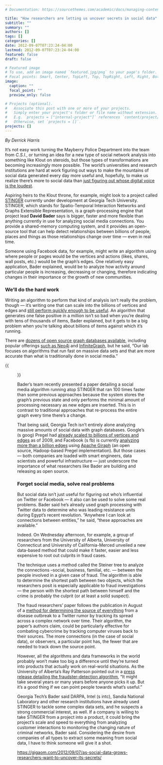 ```yaml
---
# Documentation: https://sourcethemes.com/academic/docs/managing-content/

title: "How researchers are letting us uncover secrets in social data"
subtitle: ""
summary: ""
authors: []
tags: []
categories: []
date: 2012-09-07T07:23:24-04:00
lastmod: 2012-09-07T07:23:24-04:00
featured: false
draft: false

# Featured image
# To use, add an image named `featured.jpg/png` to your page's folder.
# Focal points: Smart, Center, TopLeft, Top, TopRight, Left, Right, BottomLeft, Bottom, BottomRight.
image:
  caption: ""
  focal_point: ""
  preview_only: false

# Projects (optional).
#   Associate this post with one or more of your projects.
#   Simply enter your project's folder or file name without extension.
#   E.g. `projects = ["internal-project"]` references `content/project/deep-learning/index.md`.
#   Otherwise, set `projects = []`.
projects: []
---
```


*By Derrick Harris*

It’s not easy work turning the Mayberry Police Department into the team from *C.S.I.*, or turning an idea for a new type of social network analysis into something like Klout on steroids, but those types of transformations are becoming increasingly more possible. The world’s universities and research institutions are hard at work figuring out ways to make the mountains of social data generated every day more useful and, hopefully, to make us realize there’s more to social data than [just figuring out whose digital voice is the loudest](http://gigaom.com/cloud/why-klout-really-matters-money-money-money/).

Aspiring heirs to the Klout throne, for example, might look to a project called [STINGER](http://www.cc.gatech.edu/stinger/index.php) currently under development at Georgia Tech University. STINGER, which stands for Spatio-Temporal Interaction Networks and Graphs Extensible Representation, is a graph-processing engine that project lead **David Bader** says is bigger, faster and more flexible than anything currently in use for analyzing social media connections. You provide a shared-memory computing system, and it provides an open-source tool that can help detect relationships between billions of people, places and things as those relationships change over time — even in real time.

Someone using Facebook data, for example, might write an algorithm using where people or pages would be the vertices and actions (likes, shares, wall posts, etc.) would be the graph’s edges. One relatively easy application, Bader explained, would be to analyze how activity around particular people is increasing, decreasing or changing, therefore indicating changes in their importance or the growth of new communities.

### We’ll do the hard work ###

Writing an algorithm to perform that kind of analysis isn’t really the problem, though — it’s writing one that can scale into the billions of vertices and edges and [still perform quickly enough to be useful](http://highscalability.com/blog/2010/3/30/running-large-graph-algorithms-evaluation-of-current-state-o.html). An algorithm that generates one false positive in a million isn’t so bad when you’re dealing with tens of thousands of items, Bader explained, but it gets to be a big problem when you’re talking about billions of items against which it’s running.

There are [dozens of open source graph databases available](http://en.wikipedia.org/wiki/Graph_database), including popular offerings [such as Neo4j](http://gigaom.com/cloud/springsource-links-up-with-neo-technology-on-nosql/) and [InfiniteGraph](http://gigaom.com/cloud/twitters-success-pulls-23-year-old-objectivity-into-nosql/), but he said, “Our lab focuses on algorithms that run fast on massive data sets and that are more accurate than what is traditionally done in social media.”

{{<figure src="dbader2007-small.jpg" caption="David Bader">}}

Bader’s team recently presented a paper detailing a social media algorithm running atop STINGER that ran 100 times faster than some previous approaches because the system stores the graph’s previous state and only performs the minimal amount of processing necessary as new edges are inserted. This is in contrast to traditional approaches that re-process the entire graph every time there’s a change.

That being said, Georgia Tech isn’t entirely alone analyzing massive amounts of social data with graph databases. Google’s (s goog) Pregel had [already scaled to billions of vertices and edges](http://googleresearch.blogspot.com/2009/06/large-scale-graph-computing-at-google.html) as of 2009, and Facebook (s fb) is currently [analyzing more than a billion edges](http://www.slideshare.net/Hadoop_Summit/processing-edges-on-apache-giraph) using [Apache Giraph](http://incubator.apache.org/giraph/) (an open source, Hadoop-based Pregel implementation). But those cases — both companies are loaded with smart engineers, data scientists and powerful infrastructure — just underscore the importance of what researchers like Bader are building and releasing as open source.

### Forget social media, solve real problems ###

But social data isn’t just useful for figuring out who’s influential on Twitter or Facebook — it also can be used to solve some real problems. Bader said he’s already used graph processing with Twitter data to determine who was leading resistance units during Egypt’s recent revolution. “Anywhere I can look at connections between entities,” he said, “these approaches are available.”

Indeed. On Wednesday afternoon, for example, a group of researchers from the University of Alberta, University of Connecticut and University of California-Merced unveiled a new data-based method that could make it faster, easier and less expensive to root out culprits in fraud cases.

The technique uses a method called the Steiner tree to analyze the connections –social, business, familial, etc. — between the people involved in a given case of fraud. The algorithm is able to determine the shortest path between two objects, which the researchers posit is especially applicable to fraud investigations — the person with the shortest path between himself and the crime is probably the culprit (or at least a solid suspect).

The fraud researchers’ paper follows the publication in August of a [method for determining the source of everything](http://gigaom.com/data/an-algorithm-for-tracking-viruses-and-twitter-rumors-to-their-source/) from a disease outbreak to a Twitter rumor by tracking its spread across a complex network over time. Their algorithm, the paper’s authors claim, could be particularly effective for combating cybercrime by tracking computer viruses back to their sources. The more connections (in the case of social data), or observers, a particular point has, the fewer that are needed to track down the source point.

However, all the algorithms and data frameworks in the world probably won’t make too big a difference until they’re turned into products that actually work on real-world situations. As the University of Alberta’s Ray Patterson pointed out in a [press release detailing the fraudster-detection algorithm](http://www.news.ualberta.ca/article.aspx?id=598C1DAC742446ED84B477CB8FA05324), “It might take several years or many years before anyone picks it up. But it’s a good thing if we can point people towards what’s useful.”

Georgia Tech’s Bader said DARPA, Intel (s intc), Sandia National Laboratory and other research institutions have already used STINGER to tackle some complex data sets, and he suspects a strong commercial interest, as well. If a company is willing to take STINGER from a project into a product, it could bring the project’s scale and speed to everything from analyzing customer interactions to monitoring the changing nature of criminal networks, Bader said. Considering the desire from companies of all types to extract some meaning from social data, I have to think someone will give it a shot.

https://gigaom.com/2012/09/07/as-social-data-grows-researchers-want-to-uncover-its-secrets/
